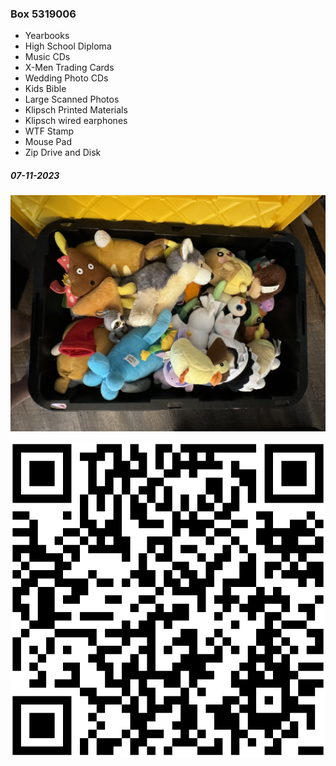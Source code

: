 ### Box 5319006

- Yearbooks
- High School Diploma
- Music CDs
- X-Men Trading Cards
- Wedding Photo CDs
- Kids Bible
- Large Scanned Photos
- Klipsch Printed Materials
- Klipsch wired earphones
- WTF Stamp
- Mouse Pad
- Zip Drive and Disk

##### 07-11-2023

![5319001-1.png](Photos/5319001-1.jpg)

![5319006.svg](Labels/5319006.svg)